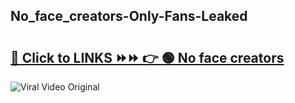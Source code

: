 
 ## No_face_creators-Only-Fans-Leaked

# <h2><a href="https://clipsfans.com/No_face_creators&ref=git">🔗 Click to LINKS ⏩⏩ 👉 🟢 No face creators </a></h2>

<a href="https://clipsfans.com/No_face_creators&ref=git" rel="nofollow" data-target="animated-image.originalLink"><img src="https://i.ibb.co.com/xMMVF88/686577567.gif" alt="Viral Video Original" style="max-width: 100%; display: inline-block;" data-target="animated-image.originalImage"></a>
